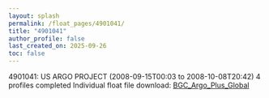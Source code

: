 ```yaml
---
layout: splash
permalink: /float_pages/4901041/
title: "4901041"
author_profile: false
last_created_on: 2025-09-26
toc: false
---
```

 
4901041: US ARGO PROJECT (2008-09-15T00:03 to 2008-10-08T20:42)
4 profiles completed
Individual float file download: [BGC_Argo_Plus_Global](https://ftp.soest.hawaii.edu/bgc_argo_plus/Individual_Floats/outliers_removed/4901041_Sprof_processed.nc)
